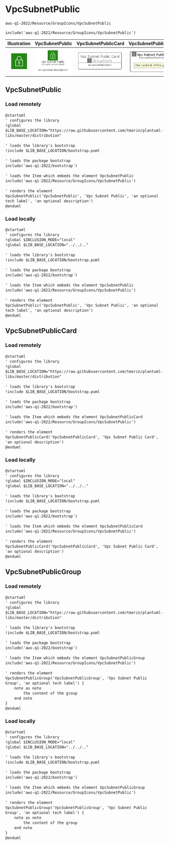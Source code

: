 # VpcSubnetPublic


```text
aws-q1-2022/Resource/GroupIcons/VpcSubnetPublic
```

```text
include('aws-q1-2022/Resource/GroupIcons/VpcSubnetPublic')
```



| Illustration | VpcSubnetPublic | VpcSubnetPublicCard | VpcSubnetPublicGroup |
| :---: | :---: | :---: | :---: |
| ![illustration for Illustration](../../../aws-q1-2022/Resource/GroupIcons/VpcSubnetPublic.png) | ![illustration for VpcSubnetPublic](../../../aws-q1-2022/Resource/GroupIcons/VpcSubnetPublic.Local.png) | ![illustration for VpcSubnetPublicCard](../../../aws-q1-2022/Resource/GroupIcons/VpcSubnetPublicCard.Local.png) | ![illustration for VpcSubnetPublicGroup](../../../aws-q1-2022/Resource/GroupIcons/VpcSubnetPublicGroup.Local.png) |




## VpcSubnetPublic

### Load remotely
```plantuml
@startuml
' configures the library
!global $LIB_BASE_LOCATION="https://raw.githubusercontent.com/tmorin/plantuml-libs/master/distribution"

' loads the library's bootstrap
!include $LIB_BASE_LOCATION/bootstrap.puml

' loads the package bootstrap
include('aws-q1-2022/bootstrap')

' loads the Item which embeds the element VpcSubnetPublic
include('aws-q1-2022/Resource/GroupIcons/VpcSubnetPublic')

' renders the element
VpcSubnetPublic('VpcSubnetPublic', 'Vpc Subnet Public', 'an optional tech label', 'an optional description')
@enduml
```

### Load locally
```plantuml
@startuml
' configures the library
!global $INCLUSION_MODE="local"
!global $LIB_BASE_LOCATION="../../.."

' loads the library's bootstrap
!include $LIB_BASE_LOCATION/bootstrap.puml

' loads the package bootstrap
include('aws-q1-2022/bootstrap')

' loads the Item which embeds the element VpcSubnetPublic
include('aws-q1-2022/Resource/GroupIcons/VpcSubnetPublic')

' renders the element
VpcSubnetPublic('VpcSubnetPublic', 'Vpc Subnet Public', 'an optional tech label', 'an optional description')
@enduml
```

## VpcSubnetPublicCard

### Load remotely
```plantuml
@startuml
' configures the library
!global $LIB_BASE_LOCATION="https://raw.githubusercontent.com/tmorin/plantuml-libs/master/distribution"

' loads the library's bootstrap
!include $LIB_BASE_LOCATION/bootstrap.puml

' loads the package bootstrap
include('aws-q1-2022/bootstrap')

' loads the Item which embeds the element VpcSubnetPublicCard
include('aws-q1-2022/Resource/GroupIcons/VpcSubnetPublic')

' renders the element
VpcSubnetPublicCard('VpcSubnetPublicCard', 'Vpc Subnet Public Card', 'an optional description')
@enduml
```

### Load locally
```plantuml
@startuml
' configures the library
!global $INCLUSION_MODE="local"
!global $LIB_BASE_LOCATION="../../.."

' loads the library's bootstrap
!include $LIB_BASE_LOCATION/bootstrap.puml

' loads the package bootstrap
include('aws-q1-2022/bootstrap')

' loads the Item which embeds the element VpcSubnetPublicCard
include('aws-q1-2022/Resource/GroupIcons/VpcSubnetPublic')

' renders the element
VpcSubnetPublicCard('VpcSubnetPublicCard', 'Vpc Subnet Public Card', 'an optional description')
@enduml
```

## VpcSubnetPublicGroup

### Load remotely
```plantuml
@startuml
' configures the library
!global $LIB_BASE_LOCATION="https://raw.githubusercontent.com/tmorin/plantuml-libs/master/distribution"

' loads the library's bootstrap
!include $LIB_BASE_LOCATION/bootstrap.puml

' loads the package bootstrap
include('aws-q1-2022/bootstrap')

' loads the Item which embeds the element VpcSubnetPublicGroup
include('aws-q1-2022/Resource/GroupIcons/VpcSubnetPublic')

' renders the element
VpcSubnetPublicGroup('VpcSubnetPublicGroup', 'Vpc Subnet Public Group', 'an optional tech label') {
    note as note
        the content of the group
    end note
}
@enduml
```

### Load locally
```plantuml
@startuml
' configures the library
!global $INCLUSION_MODE="local"
!global $LIB_BASE_LOCATION="../../.."

' loads the library's bootstrap
!include $LIB_BASE_LOCATION/bootstrap.puml

' loads the package bootstrap
include('aws-q1-2022/bootstrap')

' loads the Item which embeds the element VpcSubnetPublicGroup
include('aws-q1-2022/Resource/GroupIcons/VpcSubnetPublic')

' renders the element
VpcSubnetPublicGroup('VpcSubnetPublicGroup', 'Vpc Subnet Public Group', 'an optional tech label') {
    note as note
        the content of the group
    end note
}
@enduml
```

